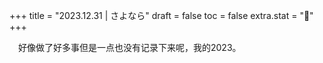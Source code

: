 +++
title = "2023.12.31 | さよなら"
draft = false
toc = false
extra.stat = "🎃"
+++

&emsp;好像做了好多事但是一点也没有记录下来呢，我的2023。
